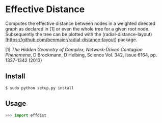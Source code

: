 # Effective Distance

Computes the effective distance between nodes in a weighted directed graph as declared in [1] or even the whole tree for a given root node. Subsequently the tree can be plotted with the (radial-distance-layout)[https://github.com/benmaier/radial-distance-layout] package.

[1] *The Hidden Geometry of Complex, Network-Driven Contagion Phenomena*, D Brockmann, D Helbing, Science Vol. 342, Issue 6164, pp. 1337-1342 (2013)

## Install 

    $ sudo python setup.py install

## Usage

```python
>>> import effdist
```
